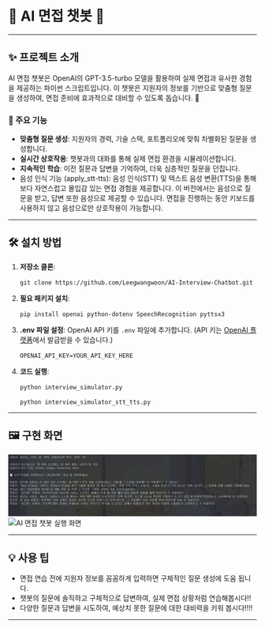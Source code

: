 
# 🤖 AI 면접 챗봇 🚀

---

## ✨ 프로젝트 소개

AI 면접 챗봇은 OpenAI의 GPT-3.5-turbo 모델을 활용하여 실제 면접과 유사한 경험을 제공하는 파이썬 스크립트입니다. 이 챗봇은 지원자의 정보를 기반으로 맞춤형 질문을 생성하여, 면접 준비에 효과적으로 대비할 수 있도록 돕습니다. 🎯

### 🌟 주요 기능

*   **맞춤형 질문 생성**: 지원자의 경력, 기술 스택, 포트폴리오에 맞춰 차별화된 질문을 생성합니다.
*   **실시간 상호작용**: 챗봇과의 대화를 통해 실제 면접 환경을 시뮬레이션합니다.
*   **지속적인 학습**: 이전 질문과 답변을 기억하여, 더욱 심층적인 질문을 던집니다.
*   음성 인식 기능 (apply_stt-tts): 음성 인식(STT) 및 텍스트 음성 변환(TTS)을 통해 보다 자연스럽고 몰입감 있는 면접 경험을 제공합니다. 이 버전에서는 음성으로 질문을 받고, 답변 또한 음성으로 제공할 수 있습니다. 면접을 진행하는 동안 키보드를 사용하지 않고 음성으로만 상호작용이 가능합니다.

---

## 🛠️ 설치 방법

1.  **저장소 클론**:
    ```
    git clone https://github.com/Leegwangwoon/AI-Interview-Chatbot.git
    ```

2.  **필요 패키지 설치**:
    ```
    pip install openai python-dotenv SpeechRecognition pyttsx3
    ```

3.  **.env 파일 설정**:
    OpenAI API 키를 `.env` 파일에 추가합니다. (API 키는 [OpenAI 플랫폼](https://platform.openai.com/playground/prompts)에서 발급받을 수 있습니다.)

    ```
    OPENAI_API_KEY=YOUR_API_KEY_HERE
    ```

4.  **코드 실행**:

    ```
    python interview_simulator.py
    ```
    
    ```
    python interview_simulator_stt_tts.py
    ```
---

## 🖼️ 구현 화면

![AI 면접 챗봇 실행 화면](./image/image.png)
![AI 면접 챗봇 실행 화면](./image2/image.png)


---

## 💡 사용 팁

*   면접 연습 전에 지원자 정보를 꼼꼼하게 입력하면 구체적인 질문 생성에 도움 됩니다.
*   챗봇의 질문에 솔직하고 구체적으로 답변하여, 실제 면접 상황처럼 연습해봅시다!!
*   다양한 질문과 답변을 시도하여, 예상치 못한 질문에 대한 대비력을 키워 봅시다!!!!

---
